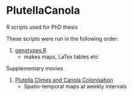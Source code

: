 # PlutellaCanola 

R scripts used for PhD thesis

These scripts were run in the following order:

1. [genotypes.R](genotypes.R)
    + makes maps, LaTex tables etc
    
    
Supplementary movies

1. [Plutella Climex and Canola Colonisation](https://doi.org/10.25909/5bebc11b1f1d4)
    + Spatio-temporal maps at weekly intervals
